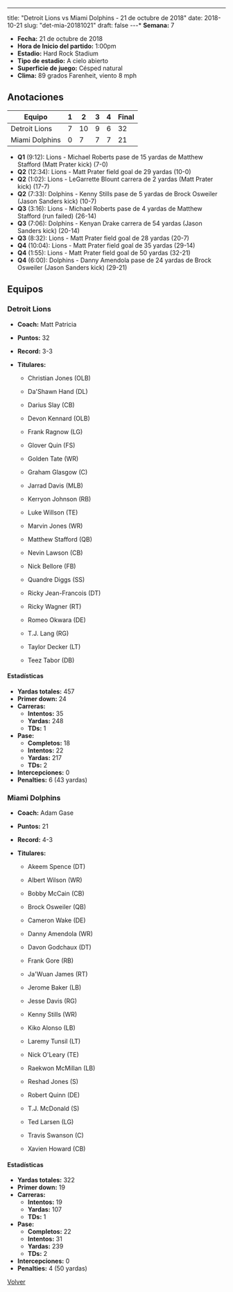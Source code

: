 ---
title: "Detroit Lions vs Miami Dolphins - 21 de octubre de 2018"
date: 2018-10-21
slug: "det-mia-20181021"
draft: false
---* **Semana:** 7
* **Fecha:** 21 de octubre de 2018
* **Hora de Inicio del partido:** 1:00pm
* **Estadio:** Hard Rock Stadium
* **Tipo de estadio:** A cielo abierto
* **Superficie de juego:** Césped natural
* **Clima:** 89 grados Farenheit, viento 8 mph




## Anotaciones
| Equipo | 1 | 2 | 3 | 4 | Final |
|--------|---|---|---|---|-------|
| Detroit Lions  | 7 | 10 | 9 | 6  | 32 |
| Miami Dolphins  | 0 | 7 | 7 | 7  | 21 |
* **Q1** (9:12): Lions - Michael Roberts pase de 15 yardas de Matthew Stafford (Matt Prater kick) (7-0)
* **Q2** (12:34): Lions - Matt Prater field goal de 29 yardas (10-0)
* **Q2** (1:02): Lions - LeGarrette Blount carrera de 2 yardas (Matt Prater kick) (17-7)
* **Q2** (7:33): Dolphins - Kenny Stills pase de 5 yardas de Brock Osweiler (Jason Sanders kick) (10-7)
* **Q3** (3:16): Lions - Michael Roberts pase de 4 yardas de Matthew Stafford (run failed) (26-14)
* **Q3** (7:06): Dolphins - Kenyan Drake carrera de 54 yardas (Jason Sanders kick) (20-14)
* **Q3** (8:32): Lions - Matt Prater field goal de 28 yardas (20-7)
* **Q4** (10:04): Lions - Matt Prater field goal de 35 yardas (29-14)
* **Q4** (1:55): Lions - Matt Prater field goal de 50 yardas (32-21)
* **Q4** (6:00): Dolphins - Danny Amendola pase de 24 yardas de Brock Osweiler (Jason Sanders kick) (29-21)


## Equipos


### Detroit Lions
* **Coach:** Matt Patricia
* **Puntos:** 32
* **Record:** 3-3
* **Titulares:** 

  * Christian Jones (OLB) 

  * Da'Shawn Hand (DL) 

  * Darius Slay (CB) 

  * Devon Kennard (OLB) 

  * Frank Ragnow (LG) 

  * Glover Quin (FS) 

  * Golden Tate (WR) 

  * Graham Glasgow (C) 

  * Jarrad Davis (MLB) 

  * Kerryon Johnson (RB) 

  * Luke Willson (TE) 

  * Marvin Jones (WR) 

  * Matthew Stafford (QB) 

  * Nevin Lawson (CB) 

  * Nick Bellore (FB) 

  * Quandre Diggs (SS) 

  * Ricky Jean-Francois (DT) 

  * Ricky Wagner (RT) 

  * Romeo Okwara (DE) 

  * T.J. Lang (RG) 

  * Taylor Decker (LT) 

  * Teez Tabor (DB) 

#### Estadísticas
* **Yardas totales:** 457
* **Primer down:** 24
* **Carreras:**
  * **Intentos:** 35
  * **Yardas:** 248
  * **TDs:** 1
* **Pase:**
  * **Completos:** 18
  * **Intentos:** 22
  * **Yardas:** 217
  * **TDs:** 2
* **Intercepciones:** 0
* **Penalties:** 6 (43 yardas)

### Miami Dolphins
* **Coach:** Adam Gase
* **Puntos:** 21
* **Record:** 4-3
* **Titulares:** 

  * Akeem Spence (DT) 

  * Albert Wilson (WR) 

  * Bobby McCain (CB) 

  * Brock Osweiler (QB) 

  * Cameron Wake (DE) 

  * Danny Amendola (WR) 

  * Davon Godchaux (DT) 

  * Frank Gore (RB) 

  * Ja'Wuan James (RT) 

  * Jerome Baker (LB) 

  * Jesse Davis (RG) 

  * Kenny Stills (WR) 

  * Kiko Alonso (LB) 

  * Laremy Tunsil (LT) 

  * Nick O'Leary (TE) 

  * Raekwon McMillan (LB) 

  * Reshad Jones (S) 

  * Robert Quinn (DE) 

  * T.J. McDonald (S) 

  * Ted Larsen (LG) 

  * Travis Swanson (C) 

  * Xavien Howard (CB) 

#### Estadísticas
* **Yardas totales:** 322
* **Primer down:** 19
* **Carreras:**
  * **Intentos:** 19
  * **Yardas:** 107
  * **TDs:** 1
* **Pase:**
  * **Completos:** 22
  * **Intentos:** 31
  * **Yardas:** 239
  * **TDs:** 2
* **Intercepciones:** 0
* **Penalties:** 4 (50 yardas)


[Volver](/historia/2018)
